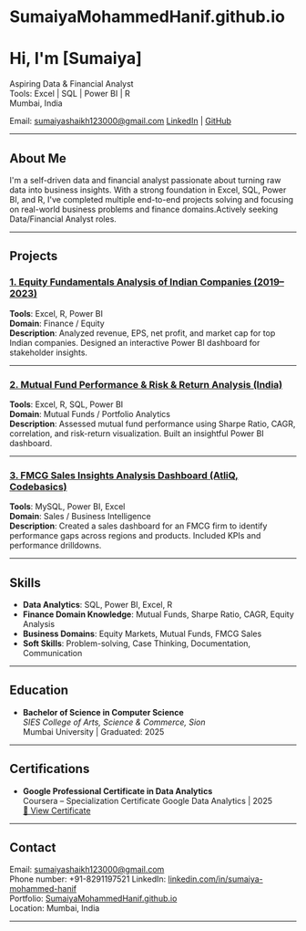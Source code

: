 # SumaiyaMohammedHanif.github.io
# Hi, I'm [Sumaiya]

Aspiring Data & Financial Analyst  
Tools: Excel | SQL | Power BI | R  
Mumbai, India  

Email: sumaiyashaikh123000@gmail.com 
[LinkedIn](https://linkedin.com/in/sumaiya-mohammed-hanif) | [GitHub](https://github.com/SumaiyaMohammedHanif)

---

## About Me

I'm a self-driven data and financial analyst passionate about turning raw data into business insights. With a strong foundation in Excel, SQL, Power BI, and R, I've completed multiple end-to-end projects solving and focusing on real-world business problems and finance domains.Actively seeking Data/Financial Analyst roles.

---

## Projects

### [1. Equity Fundamentals Analysis of Indian Companies (2019–2023)](https://github.com/SumaiyaMohammedHanif/equity-fundamentals-analysis)
**Tools**: Excel, R, Power BI  
**Domain**: Finance / Equity  
**Description**: Analyzed revenue, EPS, net profit, and market cap for top Indian companies. Designed an interactive Power BI dashboard for stakeholder insights.  

---

### [2. Mutual Fund Performance & Risk & Return Analysis (India)](https://github.com/SumaiyaMohammedHanif/Mutual-Fund-Performance-Risk-Return-Analysis-India-)
**Tools**: Excel, R, SQL, Power BI  
**Domain**: Mutual Funds / Portfolio Analytics  
**Description**: Assessed mutual fund performance using Sharpe Ratio, CAGR, correlation, and risk-return visualization. Built an insightful Power BI dashboard.  

---

### [3. FMCG Sales Insights Analysis Dashboard (AtliQ, Codebasics)](https://github.com/SumaiyaMohammedHanif/sales-insights-analysis-dashboard)
**Tools**: MySQL, Power BI, Excel  
**Domain**: Sales / Business Intelligence  
**Description**: Created a sales dashboard for an FMCG firm to identify performance gaps across regions and products. Included KPIs and performance drilldowns.  

---

## Skills

- **Data Analytics**: SQL, Power BI, Excel, R
- **Finance Domain Knowledge**: Mutual Funds, Sharpe Ratio, CAGR, Equity Analysis
- **Business Domains**: Equity Markets, Mutual Funds, FMCG Sales
- **Soft Skills**: Problem-solving, Case Thinking, Documentation, Communication

---

## Education

- **Bachelor of Science in Computer Science**  
  *SIES College of Arts, Science & Commerce, Sion*  
  Mumbai University | Graduated: 2025

---

## Certifications

- **Google Professional Certificate in Data Analytics**  
  Coursera – Specialization Certificate Google Data Analytics | 2025  
  [🔗 View Certificate](https://www.coursera.org/account/accomplishments/specialization/P8I24L2CMO95)

---

## Contact

Email: sumaiyashaikh123000@gmail.com  
Phone number: +91-8291197521
LinkedIn: [linkedin.com/in/sumaiya-mohammed-hanif](https://linkedin.com/in/sumaiya-mohammed-hanif)  
Portfolio: [SumaiyaMohammedHanif.github.io](https://SumaiyaMohammedHanif.github.io)  
Location: Mumbai, India

---
